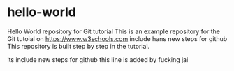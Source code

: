 # hello-world
Hello World repository for Git tutorial
This is an example repository for the Git tutoial on https://www.w3schools.com
include hans new steps for github
This repository is built step by step in the tutorial.


    
its include new steps for github
 this line is added by fucking jai
